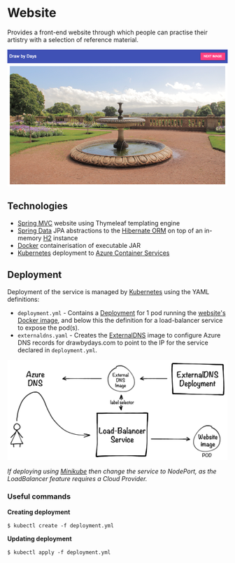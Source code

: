 # Website

Provides a front-end website through which people can practise their artistry with a selection of reference material.

![Screenshot of website](./docs/website-screenshot.png)

## Technologies

* [Spring MVC][spring-mvc] website using Thymeleaf templating engine
* [Spring Data][spring-data] JPA abstractions to the [Hibernate ORM][hibernate] on top of an in-memory [H2][h2] instance
* [Docker][docker] containerisation of executable JAR  
* [Kubernetes][kubernetes] deployment to [Azure Container Services][azure-container-services]

## Deployment

Deployment of the service is managed by [Kubernetes][kubernetes] using the YAML definitions:

* `deployment.yml` - Contains a [Deployment][kubernetes-deployment] for 1 pod running the [website's Docker image][docker-image], and 
 below this the definition for a load-balancer service to expose the pod(s).
* `externaldns.yaml` - Creates the [ExternalDNS][external-dns] image to configure Azure DNS records for drawbydays.com to 
point to the IP for the service declared in `deployment.yml`.

![Diagram of Kubernetes deployment](./docs/kubernetes-diagram.png)

*If deploying using [Minikube][minikube] then change the service to NodePort, as the LoadBalancer feature requires a Cloud
 Provider.*

### Useful commands

**Creating deployment**

```
$ kubectl create -f deployment.yml
```

**Updating deployment**

```
$ kubectl apply -f deployment.yml
```


[spring-mvc]:https://docs.spring.io/spring/docs/current/spring-framework-reference/web.html
[spring-data]:https://projects.spring.io/spring-data/
[hibernate]:http://hibernate.org/
[h2]:http://www.h2database.com
[docker]:https://www.docker.com/
[azure-container-services]:https://azure.microsoft.com/en-gb/services/container-service/
[kubernetes]:https://kubernetes.io/
[kubernetes-deployment]:https://kubernetes.io/docs/concepts/workloads/controllers/deployment/
[docker-image]:https://hub.docker.com/r/sketchingdev/drawbydays-website/
[external-dns]:https://github.com/kubernetes-incubator/external-dns
[minikube]:https://kubernetes.io/docs/getting-started-guides/minikube/
